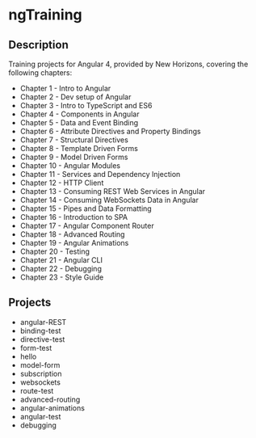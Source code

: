 # ngTraining

## Description

Training projects for Angular 4, provided by New Horizons, covering the following chapters:

* Chapter 1 - Intro to Angular
* Chapter 2 - Dev setup of Angular
* Chapter 3 - Intro to TypeScript and ES6
* Chapter 4 - Components in Angular
* Chapter 5 - Data and Event Binding
* Chapter 6 - Attribute Directives and Property Bindings
* Chapter 7 - Structural Directives
* Chapter 8 - Template Driven Forms
* Chapter 9 - Model Driven Forms
* Chapter 10 - Angular Modules
* Chapter 11 - Services and Dependency Injection
* Chapter 12 - HTTP Client
* Chapter 13 - Consuming REST Web Services in Angular
* Chapter 14 - Consuming WebSockets Data in Angular
* Chapter 15 - Pipes and Data Formatting
* Chapter 16 - Introduction to SPA
* Chapter 17 - Angular Component Router
* Chapter 18 - Advanced Routing
* Chapter 19 - Angular Animations
* Chapter 20 - Testing
* Chapter 21 - Angular CLI
* Chapter 22 - Debugging
* Chapter 23 - Style Guide

## Projects

* angular-REST
* binding-test
* directive-test
* form-test
* hello
* model-form
* subscription
* websockets
* route-test
* advanced-routing
* angular-animations
* angular-test
* debugging

